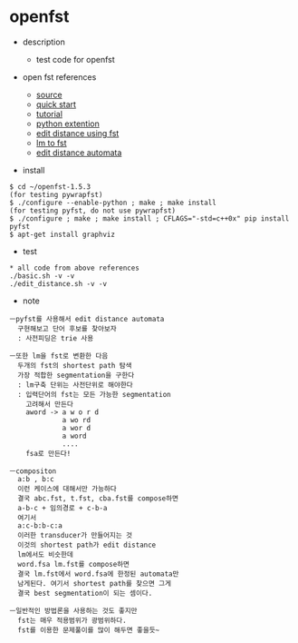 # openfst

- description
  - test code for openfst

- open fst references
  - [source](http://www.openfst.org/twiki/bin/view/FST/FstDownload)
  - [quick start](http://www.openfst.org/twiki/bin/view/FST/FstQuickTour)
  - [tutorial](http://www.openfst.org/twiki/bin/view/FST/FstSltTutorial)
  - [python extention](http://www.openfst.org/twiki/bin/view/FST/PythonExtension)
  - [edit distance using fst](http://www.tylerpalsulich.com/blog/2015/05/17/levenshtein-edit-distance-with-fsts/)
  - [lm to fst](https://williamhartmann.wordpress.com/2014/02/02/converting-a-language-model-to-a-finite-state-transducer/)
  - [edit distance automata](http://blog.notdot.net/2010/07/Damn-Cool-Algorithms-Levenshtein-Automata)

- install
```
$ cd ~/openfst-1.5.3
(for testing pywrapfst)
$ ./configure --enable-python ; make ; make install
(for testing pyfst, do not use pywrapfst)
$ ./configure ; make ; make install ; CFLAGS="-std=c++0x" pip install pyfst
$ apt-get install graphviz
```
- test
```
* all code from above references
./basic.sh -v -v
./edit_distance.sh -v -v
```

- note
```
ㅡpyfst를 사용해서 edit distance automata
  구현해보고 단어 후보를 찾아보자
  : 사전피딩은 trie 사용

ㅡ또한 lm을 fst로 변환한 다음
  두개의 fst의 shortest path 탐색
  가장 적합한 segmentation을 구한다
  : lm구축 단위는 사전단위로 해야한다
  : 입력단어의 fst는 모든 가능한 segmentation
    고려해서 만든다
    aword -> a w o r d
             a wo rd
             a wor d
             a word
             ....
    fsa로 만든다!

ㅡcompositon
  a:b , b:c
  이런 케이스에 대해서만 가능하다
  결국 abc.fst, t.fst, cba.fst를 compose하면
  a-b-c + 임의경로 + c-b-a
  여기서
  a:c-b:b-c:a
  이러한 transducer가 만들어지는 것
  이것의 shortest path가 edit distance
  lm에서도 비슷한데
  word.fsa lm.fst를 compose하면
  결국 lm.fst에서 word.fsa에 한정된 automata만
  남게된다. 여기서 shortest path를 찾으면 그게
  결국 best segmentation이 되는 셈이다.

ㅡ일반적인 방법론을 사용하는 것도 좋지만
  fst는 매우 적용범위가 광범위하다.
  fst를 이용한 문제풀이를 많이 해두면 좋을듯~
```
